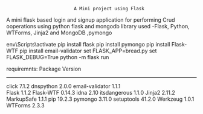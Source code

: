                              A Mini project using Flask
A mini flask based login and signup application for performing Crud ooperations using python flask and mongodb
library used -Flask, Python, WTForms, Jinja2 and MongoDB ,pymongo
       
 env\Scripts\activate
pip install flask
pip install pymongo
pip install Flask-WTF
pip install email-validator
set FLASK_APP=bread.py
set  FLASK_DEBUG=True
python -m flask run 



requiremnts:
Package         Version
--------------- -------
click           7.1.2
dnspython       2.0.0
email-validator 1.1.1  
Flask           1.1.2
Flask-WTF       0.14.3
idna            2.10
itsdangerous    1.1.0
Jinja2          2.11.2
MarkupSafe      1.1.1
pip             19.2.3
pymongo         3.11.0
setuptools      41.2.0
Werkzeug        1.0.1
WTForms         2.3.3
